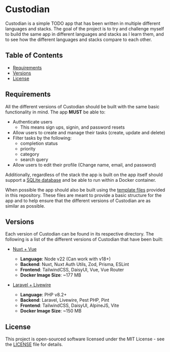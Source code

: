 # Custodian

Custodian is a simple TODO app that has been written in multiple different languages and stacks. The goal of the project is to try and challenge myself to build the same app in different languages and stacks as I learn them, and to see how the different languages and stacks compare to each other.

## Table of Contents

- [Requirements](#requirements)
- [Versions](#versions)
- [License](#license)

## Requirements

All the different versions of Custodian should be built with the same basic functionality in mind. The app **MUST** be able to:

- Authenticate users
    - This means sign ups, signin, and password resets
- Allow users to create and manage their tasks (create, update and delete)
- Filter tasks by the following:
    - completion status
    - priority
    - category
    - search query
- Allow users to edit their profile (Change name, email, and password)

Additionally, regardless of the stack the app is built on the app itself should support a [SQLite database](https://www.sqlite.org/) and be able to run within a Docker container.

When possible the app should also be built using the [template files](template) provided in this repository. These files are meant to provide a basic structure for the app and to help ensure that the different versions of Custodian are as similar as possible.

## Versions

Each version of Custodian can be found in its respective directory. The following is a list of the different versions of Custodian that have been built:

- [Nuxt + Vue](node-nuxt-vue/)
    - **Language**: Node v22 (Can work with v18+)
    - **Backend**: Nuxt, Nuxt Auth Utils, Zod, Prisma, ESLint
    - **Frontend**: TailwindCSS, DaisyUI, Vue, Vue Router
    - **Docker Image Size**: ~177 MB

- [Laravel + Livewire](php-laravel-livewire/)
    - **Language**: PHP v8.2+
    - **Backend**: Laravel, Livewire, Pest PHP, Pint
    - **Frontend**: TailwindCSS, DaisyUI, AlpineJS, Vite
    - **Docker Image Size**: ~150 MB

## License

This project is open-sourced software licensed under the MIT License - see the [LICENSE](LICENSE.md) file for details.
